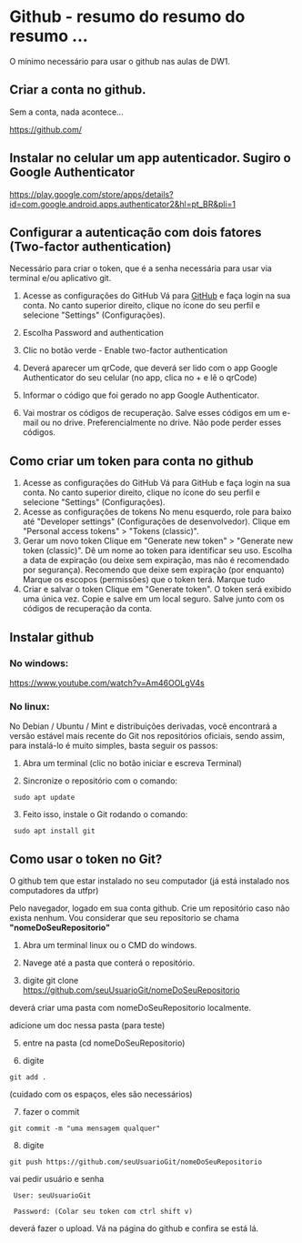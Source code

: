 # Github  - resumo do resumo do resumo ...

O mínimo necessário para usar o github nas aulas de DW1.

## Criar a conta no github.
Sem a conta, nada acontece...

https://github.com/


## Instalar no celular um app autenticador. Sugiro o Google Authenticator

https://play.google.com/store/apps/details?id=com.google.android.apps.authenticator2&hl=pt_BR&pli=1


## Configurar a autenticação com dois fatores (Two-factor authentication)
Necessário para criar o token, que é a senha necessária para usar via terminal e/ou aplicativo git.

1. Acesse as configurações do GitHub
Vá para [GitHub](https://github.com/) e faça login na sua conta.
No canto superior direito, clique no ícone do seu perfil e selecione "Settings" (Configurações).
3. Escolha Password and authentication
4. Clic no botão verde - Enable two-factor authentication
5. Deverá aparecer um qrCode, que deverá ser lido com o app Google Authenticator do seu celular (no app, clica no + e lê o qrCode)
6. Informar o código que foi gerado no app Google Authenticator.

7. Vai mostrar os códigos de recuperação. Salve esses códigos em um e-mail ou no drive. Preferencialmente no drive. Não pode perder esses códigos.


## Como criar um token para conta no github

1. Acesse as configurações do GitHub
Vá para GitHub e faça login na sua conta.
No canto superior direito, clique no ícone do seu perfil e selecione "Settings" (Configurações).
2. Acesse as configurações de tokens
No menu esquerdo, role para baixo até "Developer settings" (Configurações de desenvolvedor).
Clique em "Personal access tokens" > "Tokens (classic)".
3. Gerar um novo token
Clique em "Generate new token" > "Generate new token (classic)".
Dê um nome ao token para identificar seu uso.
Escolha a data de expiração (ou deixe sem expiração, mas não é recomendado por segurança).
Recomendo que deixe sem expiração (por enquanto)
Marque os escopos (permissões) que o token terá.
Marque tudo
4. Criar e salvar o token
Clique em "Generate token".
O token será exibido uma única vez. Copie e salve em um local seguro. Salve junto com os códigos de recuperação da conta.

## Instalar github 

### No windows:

https://www.youtube.com/watch?v=Am46OOLgV4s


### No linux: 
No Debian / Ubuntu / Mint e distribuições derivadas, você encontrará a versão estável mais recente do Git nos repositórios oficiais, sendo assim, para instalá-lo é muito simples, basta seguir os passos:

1) Abra um terminal (clic no botão iniciar e escreva Terminal)

2) Sincronize o repositório com o comando:

``` sudo apt update``` 

3) Feito isso, instale o Git rodando o comando:

``` sudo apt install git``` 


## Como usar o token no Git?

O github tem que estar instalado no seu computador (já está instalado nos computadores da utfpr)

Pelo navegador, logado em sua conta github. Crie um repositório caso não exista nenhum. Vou considerar que seu repositorio se chama **"nomeDoSeuRepositorio"**

1) Abra um terminal linux ou o CMD do windows.

2) Navege até a pasta que conterá o repositório.

4) digite
git clone https://github.com/seuUsuarioGit/nomeDoSeuRepositorio

deverá criar uma pasta com nomeDoSeuRepositorio localmente.

adicione um doc nessa pasta (para teste)

5) entre na pasta (cd nomeDoSeuRepositorio)

6) digite

``` git add . ``` 

(cuidado com os espaços, eles são necessários)

7) fazer o commit

``` git commit -m "uma mensagem qualquer" ``` 

8) digite

``` git push https://github.com/seuUsuarioGit/nomeDoSeuRepositorio ``` 

vai pedir usuário e senha

``` User: seuUsuarioGit``` 

``` Password: (Colar seu token com ctrl shift v)``` 

deverá fazer o upload. Vá na página do github e confira se está lá.


